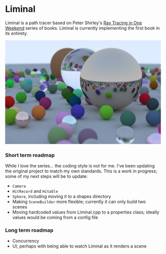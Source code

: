 Liminal
=====

Liminal is a path tracer based on Peter Shirley's [Ray Tracing in One Weekend](https://raytracing.github.io/) series of books. Liminal is currently implementing the first book in its entirety.

![Liminal screenshot](README-RTOWBookCover.png)

### Short term roadmap

While I love the series... the coding style is not for me. I've been updating the original project to match my own standards. This is a work in progress; some of my next steps will be to update:
- `Camera`
- `HitRecord` and `Hitable`
- `Sphere`, including moving it to a shapes directory
- Making `SceneBuilder` more flexible; currently it can only build two scenes
- Moving hardcoded values from Liminal.cpp to a properties class; ideally values would be coming from a config file

### Long term roadmap

- Concurrency
- UI, perhaps with being able to watch Liminal as it renders a scene
